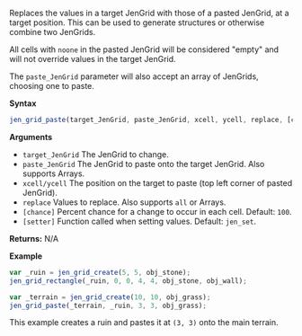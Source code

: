 Replaces the values in a target JenGrid with those of a pasted JenGrid, at a target position. This can be used to generate structures or otherwise combine two JenGrids.

All cells with `noone` in the pasted JenGrid will be considered "empty" and will not override values in the target JenGrid.

The `paste_JenGrid` parameter will also accept an array of JenGrids, choosing one to paste.

**Syntax**
```js
jen_grid_paste(target_JenGrid, paste_JenGrid, xcell, ycell, replace, [chance], [setter])
```

**Arguments**
- ``target_JenGrid`` The JenGrid to change.
- `paste_JenGrid` The JenGrid to paste onto the target JenGrid. Also supports Arrays.
- ``xcell/ycell`` The position on the target to paste (top left corner of pasted JenGrid).
- ``replace`` Values to replace. Also supports ``all`` or Arrays.
- `[chance]` Percent chance for a change to occur in each cell. Default: `100`.
- `[setter]` Function called when setting values. Default: ``jen_set``.

**Returns:** N/A

**Example**
```js
var _ruin = jen_grid_create(5, 5, obj_stone);
jen_grid_rectangle(_ruin, 0, 0, 4, 4, obj_stone, obj_wall);

var _terrain = jen_grid_create(10, 10, obj_grass);
jen_grid_paste(_terrain, _ruin, 3, 3, obj_grass);
```

This example creates a ruin and pastes it at `(3, 3)` onto the main terrain.